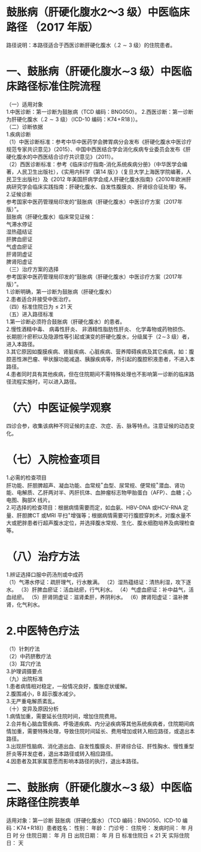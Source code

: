 # 鼓胀病（肝硬化腹水2～3 级）中医临床路径 （2017 年版）  
路径说明：本路径适合于西医诊断肝硬化腹水（$.2{\sim}3$ 级）的住院患者。  
# 一、鼓胀病（肝硬化腹水$\mathord{\sim}3$ 级）中医临床路径标准住院流程  
（一）适用对象  
1.中医诊断：第一诊断为鼓胀病（TCD 编码：BNG050）。 2.西医诊断：第一诊断为肝硬化腹水（$.2{\sim}3$ 级）（ICD-10 编码：$\mathrm{K74\!+\!R18}\,)$）。  
（二）诊断依据  
1.疾病诊断  
（1）中医诊断标准：参考中华中医药学会脾胃病分会发布《肝硬化腹水中医诊疗规范专家共识意见》（2015）、中国中西医结合学会消化疾病专业委员会发布《肝硬化腹水的中西医结合诊疗共识意见》（2011）。  
（2）西医诊断标准：参考《临床诊疗指南-消化系统疾病分册》（中华医学会编著，人民卫生出版社），《实用内科学（第14 版）》（复旦大学上海医学院编著，人民卫生出版社）及《2012 年美国肝病学会成人肝硬化腹水指南》《2010年欧洲肝病研究学会临床实践指南：肝硬化腹水、自发性腹膜炎、肝肾综合征处理》等。  
2.证候诊断  
参考国家中医药管理局印发的“鼓胀病（肝硬化腹水）中医诊疗方案（2017年版）”。  
鼓胀病（肝硬化腹水）临床常见证候：  
气滞水停证  
湿热蕴结证  
肝脾血瘀证  
气虚血瘀证  
肝肾阴虚证  
脾肾阳虚证  
（三）治疗方案的选择  
参考国家中医药管理局印发的“鼓胀病（肝硬化腹水）中医诊疗方案（2017年版）”。  
1.诊断明确，第一诊断为鼓胀病（肝硬化腹水）  
2.患者适合并接受中医治疗。  
（四）标准住院日为${\leqslant}21$ 天  
（五）进入路径标准  
1.第一诊断必须符合鼓胀病（肝硬化腹水）的患者。  
2.慢性酒精中毒、 病毒性肝炎、 非酒精性脂肪性肝炎、 化学毒物或药物损伤、 长期胆汁瘀积以及隐源性等引起或演变的肝硬化腹水，分级属于（$2\!\sim\!3$ 级）者，进入本路径。  
3.其它原因如腹膜疾病、肾脏疾病、心脏疾病、营养障碍疾病及其它疾病，如：腹腔恶性淋巴瘤、甲状腺功能减退、胰腺疾病等，所引起的腹腔积液患者，不进入本路径。  
4.患者同时具有其他疾病，但在住院期间不需特殊处理也不影响第一诊断的临床路径流程实施时，可以进入路径。  
# （六）中医证候学观察  
四诊合参，收集该病种不同证候的主症、次症、舌、脉等特点。注意证候的动态变化。  
# （七）入院检查项目  
1.必需的检查项目  
肝功能、肝胆脾超声、凝血功能、血常规$^+$血型、尿常规、便常规$^+$潜血、肾功能、电解质、乙肝两对半、丙肝抗体、血肿瘤标志物甲胎蛋白（AFP）、血糖；心电图、胸部X 线片。  
2.可选择的检查项目：根据病情需要而定，如血氨、HBV-DNA 或HCV-RNA 定量、肝胆脾CT 或MRI 平扫$^+$增强等；根据病情需要可行腹腔穿刺术，对腹水量不大或肥胖患者行超声腹水定位，并选择腹水常规、生化、腹水细胞培养及病理检查等。  
# （八）治疗方法  
1.辨证选择口服中药汤剂或中成药  
（1）气滞水停证：疏肝理气，行水散满。 （2）湿热蕴结证：清热利湿，攻下逐水。 （3）肝脾血瘀证：活血祛瘀，行气利水。  （4）气虚血瘀证：补中益气，活血祛瘀。  （5）肝肾阴虚证：滋肾柔肝，养阴利水。 （6）脾肾阳虚证：温补脾肾，化气利水。  
# 2.中医特色疗法  
（1）针刺疗法  
（2）中药脐敷疗法  
（3）耳穴疗法  
3.护理调摄要点  
（九）出院标准  
1.患者病情相对稳定，一般情况良好，腹胀症状缓解。  
2.腹围减小，B 超示腹水减少。  
3.无严重电解质紊乱。  
（十）变异及原因分析  
1.病情加重，需要延长住院时间，增加住院费用。  
2.合并有心脑血管疾病、呼吸道疾病、内分泌疾病等其他系统疾病者，住院期间病情加重，需要特殊处理，导致住院时间延长、费用增加或转入相应路径，或退出本路径。  
3.出现肝性脑病、消化道出血、自发性腹膜炎、肝肾综合征、肝性胸水、慢性重型肝炎等并发症者，退出本路径或转入相应路径。  
4.因患者及其家属意愿而影响本路径的执行，退出本路径。  
# 二、鼓胀病（肝硬化腹水$\mathord{\sim}3$ 级）中医临床路径住院表单  
适用对象：第一诊断 鼓胀病（肝硬化腹水）（TCD 编码：BNG050、ICD-10 编码：$\mathsf{K74}\!+\!\mathrm{R18}\big)$）患者姓名：          性别：    年龄：    门诊号：         住院号：            发病时间：   年  月  日  时  分 住院日期：   年  月  日 出院日期：   年  月   日 标准住院日${\leqslant}21$ 天                实际住院日：    天  

